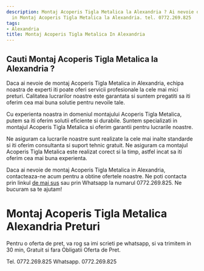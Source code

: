```yaml
---
description: Montaj Acoperis Tigla Metalica la Alexandria ? Ai nevoie de un profesionist
  in Montaj Acoperis Tigla Metalica la Alexandria. tel. 0772.269.825
tags:
- Alexandria
title: Montaj Acoperis Tigla Metalica In Alexandria
---
```



## Cauti Montaj Acoperis Tigla Metalica la Alexandria ?

Daca ai nevoie de montaj Acoperis Tigla Metalica in Alexandria, echipa noastra de experti iti poate oferi servicii profesionale la cele mai mici preturi. Calitatea lucrarilor noastre este garantata si suntem pregatiti sa iti oferim cea mai buna solutie pentru nevoile tale.

Cu experienta noastra in domeniul montajului Acoperis Tigla Metalica, putem sa iti oferim solutii eficiente si durabile. Suntem specializati in montajul Acoperis Tigla Metalica si oferim garantii pentru lucrarile noastre.

Ne asiguram ca lucrarile noastre sunt realizate la cele mai inalte standarde si iti oferim consultanta si suport tehnic gratuit. Ne asiguram ca montajul Acoperis Tigla Metalica este realizat corect si la timp, astfel incat sa iti oferim cea mai buna experienta.

Daca ai nevoie de montaj Acoperis Tigla Metalica in Alexandria, contacteaza-ne acum pentru a obtine ofertele noastre. Ne poti contacta prin linkul <a href="https://www.example.com/">de mai sus</a> sau prin Whatsapp la numarul 0772.269.825. Ne bucuram sa te ajutam!

# Montaj Acoperis Tigla Metalica Alexandria Preturi
Pentru o oferta de pret, va rog sa imi scrieti pe whatsapp, si va trimitem in 30 min, Gratuit si fara Obligatii Oferta de Pret.

Tel. 0772.269.825
Whatsapp. 0772.269.825